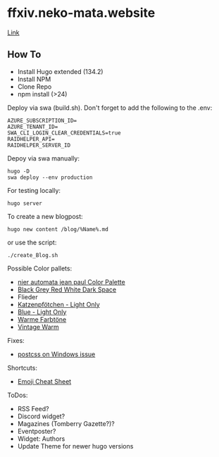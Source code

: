 # ffxiv.neko-mata.website

[Link](https://neko-mata.de)

## How To

* Install Hugo extended (134.2)
* Install NPM
* Clone Repo
* npm install (>24)

Deploy via swa (build.sh). Don't forget to add the following to the .env:
```
AZURE_SUBSCRIPTION_ID=
AZURE_TENANT_ID=
SWA_CLI_LOGIN_CLEAR_CREDENTIALS=true
RAIDHELPER_API=
RAIDHELPER_SERVER_ID
```

Depoy via swa manually:
```
hugo -D
swa deploy --env production
```

For testing locally:
```
hugo server
```

To create a new blogpost:
```
hugo new content /blog/%Name%.md
```

or use the script:
```
./create_Blog.sh
```

Possible Color pallets:

* [nier automata jean paul Color Palette](https://www.color-hex.com/color-palette/1023731)
* [Black Grey Red White Dark Space](https://colorhunt.co/palette/0000003e3636d72323f5eded)
* Flieder
* [Katzenpfötchen - Light Only](https://colorhunt.co/palette/f6f5f2f0ebe3f3d0d7ffefef)
* [Blue - Light Only](https://colorhunt.co/palette/92c7cfaad7d9fbf9f1e5e1da)
* [Warme Farbtöne](https://coolors.co/palette/628395-96897b-dfd5a5-dbad6a-cf995f)
* [Vintage Warm](https://coolors.co/palette/264653-2a9d8f-e9c46a-f4a261-e76f51)

Fixes:
* [postcss on Windows issue](https://github.com/gohugoio/hugo/issues/7333#issuecomment-1048571703)

Shortcuts:
* [Emoji Cheat Sheet](https://gohugo.io/quick-reference/emojis/)

ToDos:
* RSS Feed?
* Discord widget?
* Magazines (Tomberry Gazette?)?
* Eventposter?
* Widget: Authors
* Update Theme for newer hugo versions